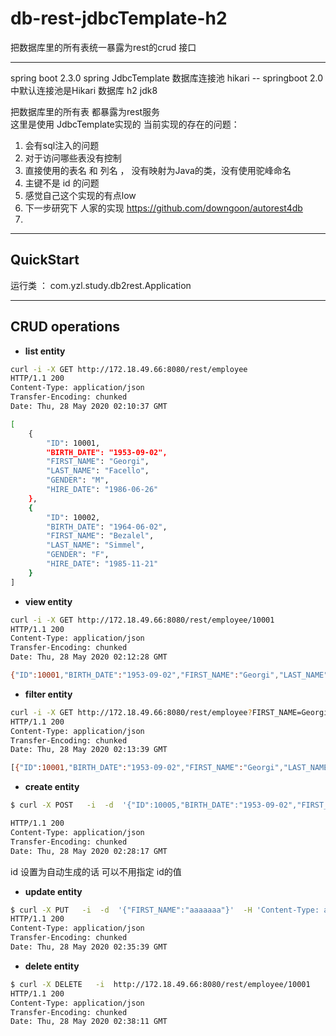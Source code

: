 # db-rest-jdbcTemplate-h2

把数据库里的所有表统一暴露为rest的crud 接口


---

spring boot  2.3.0
spring JdbcTemplate
数据库连接池  hikari -- springboot 2.0 中默认连接池是Hikari
数据库 h2
jdk8


把数据库里的所有表  都暴露为rest服务   
这里是使用 JdbcTemplate实现的
当前实现的存在的问题：

1. 会有sql注入的问题
2. 对于访问哪些表没有控制
3. 直接使用的表名 和 列名 ， 没有映射为Java的类，没有使用驼峰命名
4. 主键不是 id 的问题
5. 感觉自己这个实现的有点low
6. 下一步研究下  人家的实现 https://github.com/downgoon/autorest4db
7. 

---

## QuickStart

运行类  ： com.yzl.study.db2rest.Application


---
## CRUD operations



- **list entity**

``` bash
curl -i -X GET http://172.18.49.66:8080/rest/employee
HTTP/1.1 200
Content-Type: application/json
Transfer-Encoding: chunked
Date: Thu, 28 May 2020 02:10:37 GMT

[
    {
        "ID": 10001,
        "BIRTH_DATE": "1953-09-02",
        "FIRST_NAME": "Georgi",
        "LAST_NAME": "Facello",
        "GENDER": "M",
        "HIRE_DATE": "1986-06-26"
    },
    {
        "ID": 10002,
        "BIRTH_DATE": "1964-06-02",
        "FIRST_NAME": "Bezalel",
        "LAST_NAME": "Simmel",
        "GENDER": "F",
        "HIRE_DATE": "1985-11-21"
    }
]

```   





- **view entity**

``` bash
curl -i -X GET http://172.18.49.66:8080/rest/employee/10001
HTTP/1.1 200
Content-Type: application/json
Transfer-Encoding: chunked
Date: Thu, 28 May 2020 02:12:28 GMT

{"ID":10001,"BIRTH_DATE":"1953-09-02","FIRST_NAME":"Georgi","LAST_NAME":"Facello","GENDER":"M","HIRE_DATE":"1986-06-26"}
```   


- **filter entity**

``` bash
curl -i -X GET http://172.18.49.66:8080/rest/employee?FIRST_NAME=Georgi
HTTP/1.1 200
Content-Type: application/json
Transfer-Encoding: chunked
Date: Thu, 28 May 2020 02:13:39 GMT

[{"ID":10001,"BIRTH_DATE":"1953-09-02","FIRST_NAME":"Georgi","LAST_NAME":"Facello","GENDER":"M","HIRE_DATE":"1986-06-26"}]
``` 



- **create entity**

``` bash
$ curl -X POST   -i  -d  '{"ID":10005,"BIRTH_DATE":"1953-09-02","FIRST_NAME":"zhonglei","LAST_NAME":"yang","GENDER":"M","HIRE_DATE":"1986-06-26"}'  -H 'Content-Type: application/json'   http://172.18.49.66:8080/rest/employee

HTTP/1.1 200 
Content-Type: application/json
Transfer-Encoding: chunked
Date: Thu, 28 May 2020 02:28:17 GMT

``` 
id 设置为自动生成的话  可以不用指定 id的值



- **update entity**

``` bash
$ curl -X PUT   -i  -d  '{"FIRST_NAME":"aaaaaaa"}'  -H 'Content-Type: application/json'   http://172.18.49.66:8080/rest/employee/10001
HTTP/1.1 200 
Content-Type: application/json
Transfer-Encoding: chunked
Date: Thu, 28 May 2020 02:35:39 GMT

``` 




- **delete entity**
``` bash
$ curl -X DELETE   -i  http://172.18.49.66:8080/rest/employee/10001
HTTP/1.1 200 
Content-Type: application/json
Transfer-Encoding: chunked
Date: Thu, 28 May 2020 02:38:11 GMT
```






